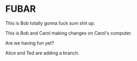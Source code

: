 # FUBAR

This is Bob totally gonna fuck sum shit up. 

This is Bob and Carol making changes on Carol's computer. 

Are we having fun yet?


Alice and Ted are adding a branch.



